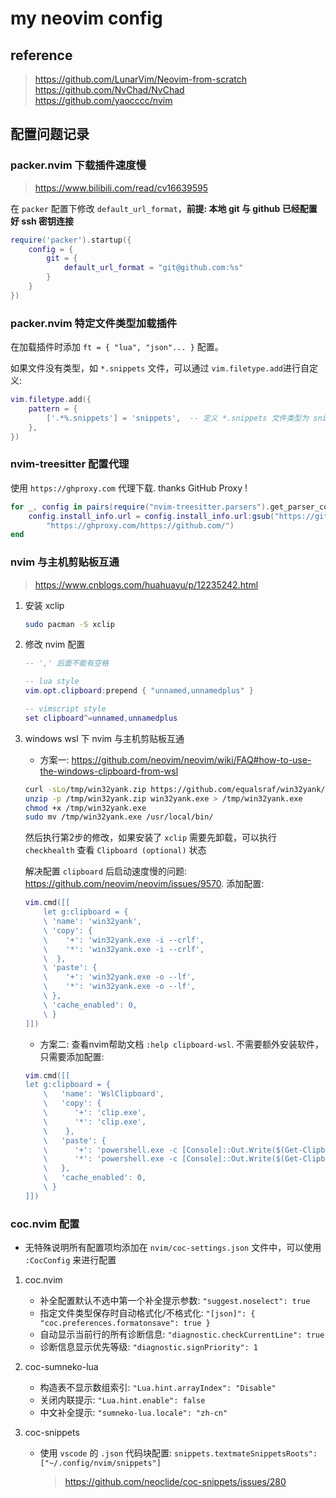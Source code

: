 <!-- markdownlint-disable MD013 -->
# my neovim config

## reference

> <https://github.com/LunarVim/Neovim-from-scratch>  
> <https://github.com/NvChad/NvChad>  
> <https://github.com/yaocccc/nvim>

## 配置问题记录

### packer.nvim 下载插件速度慢

> <https://www.bilibili.com/read/cv16639595>

在 `packer` 配置下修改 `default_url_format`，**前提: 本地 git 与 github 已经配置好 ssh 密钥连接**

```lua
require('packer').startup({
    config = {
        git = {
            default_url_format = "git@github.com:%s"
        }
    }
})
```

### packer.nvim 特定文件类型加载插件

在加载插件时添加 `ft = { "lua", "json"... }` 配置。

如果文件没有类型，如 `*.snippets` 文件，可以通过 `vim.filetype.add`进行自定义:

```lua
vim.filetype.add({
    pattern = {
        ['.*%.snippets'] = 'snippets',  -- 定义 *.snippets 文件类型为 snippets
    },
})
```

### nvim-treesitter 配置代理

使用 `https://ghproxy.com` 代理下载. thanks GitHub Proxy !

```lua
for _, config in pairs(require("nvim-treesitter.parsers").get_parser_configs()) do
    config.install_info.url = config.install_info.url:gsub("https://github.com/",
        "https://ghproxy.com/https://github.com/")
end
```

### nvim 与主机剪贴板互通

> <https://www.cnblogs.com/huahuayu/p/12235242.html>

1. 安装 xclip

    ```sh
    sudo pacman -S xclip
    ````

2. 修改 nvim 配置

    ```lua
    -- ',' 后面不能有空格

    -- lua style
    vim.opt.clipboard:prepend { "unnamed,unnamedplus" }

    -- vimscript style
    set clipboard^=unnamed,unnamedplus
    ```

3. windows wsl 下 nvim 与主机剪贴板互通

    - 方案一: <https://github.com/neovim/neovim/wiki/FAQ#how-to-use-the-windows-clipboard-from-wsl>

    ```sh
    curl -sLo/tmp/win32yank.zip https://github.com/equalsraf/win32yank/releases/download/v0.0.4/win32yank-x64.zip
    unzip -p /tmp/win32yank.zip win32yank.exe > /tmp/win32yank.exe
    chmod +x /tmp/win32yank.exe
    sudo mv /tmp/win32yank.exe /usr/local/bin/
    ```

    然后执行第2步的修改，如果安装了 `xclip` 需要先卸载，可以执行 `checkhealth` 查看 `Clipboard (optional)` 状态

    解决配置 `clipboard` 后启动速度慢的问题: <https://github.com/neovim/neovim/issues/9570>. 添加配置:

    ```lua
    vim.cmd([[
        let g:clipboard = {
        \ 'name': 'win32yank',
        \ 'copy': {
        \    '+': 'win32yank.exe -i --crlf',
        \    '*': 'win32yank.exe -i --crlf',
        \  },
        \ 'paste': {
        \    '+': 'win32yank.exe -o --lf',
        \    '*': 'win32yank.exe -o --lf',
        \ },
        \ 'cache_enabled': 0,
        \ }
    ]])
    ```

    - 方案二: 查看nvim帮助文档 `:help clipboard-wsl`. 不需要额外安装软件，只需要添加配置:

    ```lua
    vim.cmd([[
    let g:clipboard = {
        \   'name': 'WslClipboard',
        \   'copy': {
        \      '+': 'clip.exe',
        \      '*': 'clip.exe',
        \    },
        \   'paste': {
        \      '+': 'powershell.exe -c [Console]::Out.Write($(Get-Clipboard -Raw).tostring().replace("`r", ""))',
        \      '*': 'powershell.exe -c [Console]::Out.Write($(Get-Clipboard -Raw).tostring().replace("`r", ""))',
        \   },
        \   'cache_enabled': 0,
        \ }
    ]])
    ```

### coc.nvim 配置

- 无特殊说明所有配置项均添加在 `nvim/coc-settings.json` 文件中，可以使用
  `:CocConfig` 来进行配置

1. coc.nvim

    - 补全配置默认不选中第一个补全提示参数: `"suggest.noselect": true`
    - 指定文件类型保存时自动格式化/不格式化: `"[json]": { "coc.preferences.formatonsave": true }`
    - 自动显示当前行的所有诊断信息: `"diagnostic.checkCurrentLine": true`
    - 诊断信息显示优先等级: `"diagnostic.signPriority": 1`

2. coc-sumneko-lua

    - 构造表不显示数组索引: `"Lua.hint.arrayIndex": "Disable"`
    - 关闭内联提示: `"Lua.hint.enable": false`
    - 中文补全提示: `"sumneko-lua.locale": "zh-cn"`

3. coc-snippets

    - 使用 `vscode` 的 `.json` 代码块配置: `snippets.textmateSnippetsRoots": ["~/.config/nvim/snippets"]`
       > <https://github.com/neoclide/coc-snippets/issues/280>
